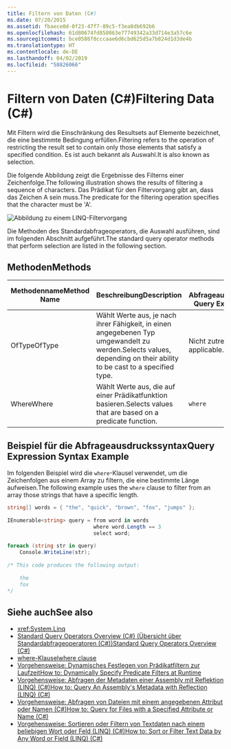 ```yaml
---
title: Filtern von Daten (C#)
ms.date: 07/20/2015
ms.assetid: fbaece0d-0f23-47f7-89c5-f3ea8db692b6
ms.openlocfilehash: 61d80674fd858063e77749342a33d714e3a57c6e
ms.sourcegitcommit: bce0586f0cccaae6d6cbd625d5a7b824d1d3de4b
ms.translationtype: HT
ms.contentlocale: de-DE
ms.lasthandoff: 04/02/2019
ms.locfileid: "58826066"
---
```

# <a name="filtering-data-c"></a><span data-ttu-id="3bd76-102">Filtern von Daten (C#)</span><span class="sxs-lookup"><span data-stu-id="3bd76-102">Filtering Data (C#)</span></span>
<span data-ttu-id="3bd76-103">Mit Filtern wird die Einschränkung des Resultsets auf Elemente bezeichnet, die eine bestimmte Bedingung erfüllen.</span><span class="sxs-lookup"><span data-stu-id="3bd76-103">Filtering refers to the operation of restricting the result set to contain only those elements that satisfy a specified condition.</span></span> <span data-ttu-id="3bd76-104">Es ist auch bekannt als Auswahl.</span><span class="sxs-lookup"><span data-stu-id="3bd76-104">It is also known as selection.</span></span>  
  
 <span data-ttu-id="3bd76-105">Die folgende Abbildung zeigt die Ergebnisse des Filterns einer Zeichenfolge.</span><span class="sxs-lookup"><span data-stu-id="3bd76-105">The following illustration shows the results of filtering a sequence of characters.</span></span> <span data-ttu-id="3bd76-106">Das Prädikat für den Filtervorgang gibt an, dass das Zeichen A sein muss.</span><span class="sxs-lookup"><span data-stu-id="3bd76-106">The predicate for the filtering operation specifies that the character must be 'A'.</span></span>  
  
 ![Abbildung zu einem LINQ-Filtervorgang](./media/filtering-data/linq-filter-operation.png)  
  
 <span data-ttu-id="3bd76-108">Die Methoden des Standardabfrageoperators, die Auswahl ausführen, sind im folgenden Abschnitt aufgeführt.</span><span class="sxs-lookup"><span data-stu-id="3bd76-108">The standard query operator methods that perform selection are listed in the following section.</span></span>  
  
## <a name="methods"></a><span data-ttu-id="3bd76-109">Methoden</span><span class="sxs-lookup"><span data-stu-id="3bd76-109">Methods</span></span>  
  
|<span data-ttu-id="3bd76-110">Methodenname</span><span class="sxs-lookup"><span data-stu-id="3bd76-110">Method Name</span></span>|<span data-ttu-id="3bd76-111">Beschreibung</span><span class="sxs-lookup"><span data-stu-id="3bd76-111">Description</span></span>|<span data-ttu-id="3bd76-112">C#-Abfrageausdruckssyntax</span><span class="sxs-lookup"><span data-stu-id="3bd76-112">C# Query Expression Syntax</span></span>|<span data-ttu-id="3bd76-113">Weitere Informationen</span><span class="sxs-lookup"><span data-stu-id="3bd76-113">More Information</span></span>|  
|-----------------|-----------------|---------------------------------|----------------------|  
|<span data-ttu-id="3bd76-114">OfType</span><span class="sxs-lookup"><span data-stu-id="3bd76-114">OfType</span></span>|<span data-ttu-id="3bd76-115">Wählt Werte aus, je nach ihrer Fähigkeit, in einen angegebenen Typ umgewandelt zu werden.</span><span class="sxs-lookup"><span data-stu-id="3bd76-115">Selects values, depending on their ability to be cast to a specified type.</span></span>|<span data-ttu-id="3bd76-116">Nicht zutreffend.</span><span class="sxs-lookup"><span data-stu-id="3bd76-116">Not applicable.</span></span>|<xref:System.Linq.Enumerable.OfType%2A?displayProperty=nameWithType><br /><br /> <xref:System.Linq.Queryable.OfType%2A?displayProperty=nameWithType>|  
|<span data-ttu-id="3bd76-117">Where</span><span class="sxs-lookup"><span data-stu-id="3bd76-117">Where</span></span>|<span data-ttu-id="3bd76-118">Wählt Werte aus, die auf einer Prädikatfunktion basieren.</span><span class="sxs-lookup"><span data-stu-id="3bd76-118">Selects values that are based on a predicate function.</span></span>|`where`|<xref:System.Linq.Enumerable.Where%2A?displayProperty=nameWithType><br /><br /> <xref:System.Linq.Queryable.Where%2A?displayProperty=nameWithType>|  
  
## <a name="query-expression-syntax-example"></a><span data-ttu-id="3bd76-119">Beispiel für die Abfrageausdruckssyntax</span><span class="sxs-lookup"><span data-stu-id="3bd76-119">Query Expression Syntax Example</span></span>  
 <span data-ttu-id="3bd76-120">Im folgenden Beispiel wird die `where`-Klausel verwendet, um die Zeichenfolgen aus einem Array zu filtern, die eine bestimmte Länge aufweisen.</span><span class="sxs-lookup"><span data-stu-id="3bd76-120">The following example uses the `where` clause to filter from an array those strings that have a specific length.</span></span>  
  
```csharp  
string[] words = { "the", "quick", "brown", "fox", "jumps" };  
  
IEnumerable<string> query = from word in words  
                            where word.Length == 3  
                            select word;  
  
foreach (string str in query)  
    Console.WriteLine(str);  
  
/* This code produces the following output:  
  
    the  
    fox  
*/  
```  
  
## <a name="see-also"></a><span data-ttu-id="3bd76-121">Siehe auch</span><span class="sxs-lookup"><span data-stu-id="3bd76-121">See also</span></span>

- <xref:System.Linq>
- [<span data-ttu-id="3bd76-122">Standard Query Operators Overview (C#) (Übersicht über Standardabfrageoperatoren (C#))</span><span class="sxs-lookup"><span data-stu-id="3bd76-122">Standard Query Operators Overview (C#)</span></span>](../../../../csharp/programming-guide/concepts/linq/standard-query-operators-overview.md)
- [<span data-ttu-id="3bd76-123">where-Klausel</span><span class="sxs-lookup"><span data-stu-id="3bd76-123">where clause</span></span>](../../../../csharp/language-reference/keywords/where-clause.md)
- [<span data-ttu-id="3bd76-124">Vorgehensweise: Dynamisches Festlegen von Prädikatfiltern zur Laufzeit</span><span class="sxs-lookup"><span data-stu-id="3bd76-124">How to: Dynamically Specify Predicate Filters at Runtime</span></span>](../../../../csharp/programming-guide/linq-query-expressions/how-to-dynamically-specify-predicate-filters-at-runtime.md)
- [<span data-ttu-id="3bd76-125">Vorgehensweise: Abfragen der Metadaten einer Assembly mit Reflektion (LINQ) (C#)</span><span class="sxs-lookup"><span data-stu-id="3bd76-125">How to: Query An Assembly's Metadata with Reflection (LINQ) (C#)</span></span>](../../../../csharp/programming-guide/concepts/linq/how-to-query-an-assembly-s-metadata-with-reflection-linq.md)
- [<span data-ttu-id="3bd76-126">Vorgehensweise: Abfragen von Dateien mit einem angegebenen Attribut oder Namen (C#)</span><span class="sxs-lookup"><span data-stu-id="3bd76-126">How to: Query for Files with a Specified Attribute or Name (C#)</span></span>](../../../../csharp/programming-guide/concepts/linq/how-to-query-for-files-with-a-specified-attribute-or-name.md)
- [<span data-ttu-id="3bd76-127">Vorgehensweise: Sortieren oder Filtern von Textdaten nach einem beliebigen Wort oder Feld (LINQ) (C#)</span><span class="sxs-lookup"><span data-stu-id="3bd76-127">How to: Sort or Filter Text Data by Any Word or Field (LINQ) (C#)</span></span>](../../../../csharp/programming-guide/concepts/linq/how-to-sort-or-filter-text-data-by-any-word-or-field-linq.md)
